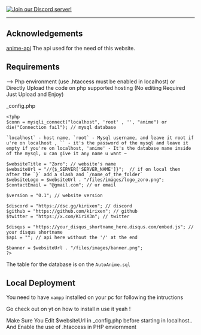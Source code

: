 [![Join our Discord server!](https://invidget.switchblade.xyz/VsPXjNRcbw)](https://discord.com/invite/VsPXjNRcbw)
<hr/>

## Acknowledgements

[anime-api](https://github.com/kirixen/gogo-api) The api used for the need of this website. 

## Requirements
--> Php environment (use .htaccess must be enabled in localhost) or Directly Upload the code on php supported hosting (No editing Required Just Upload and Enjoy)

_config.php
```
<?php 
$conn = mysqli_connect("localhost", 'root' , '', "anime") or die("Connection fail"); // mysql database

`localhost` - host name, `root` - Mysql username, and leave it root if u're on localhost , `` - it's the password of the mysql and leave it empty if you're on localhost, 'anime' - It's the database name inside of the mysql, u can give it any name u want ~

$websiteTitle = "Zoro"; // website's name
$websiteUrl = "//{$_SERVER['SERVER_NAME']}";  // if on local then after the `}` add a slash and `/name_of_the_folder`
$websiteLogo = $websiteUrl . "/files/images/logo_zoro.png";
$contactEmail = "@gmail.com"; // ur email

$version = "0.1"; // website version 

$discord = "https://dsc.gg/kirixen"; // discord
$github = "https://github.com/kirixen"; // github
$twitter = "https://x.com/KiriX3n"; // twitter
 
$disqus = "https://your_disqus_shortname_here.disqus.com/embed.js"; // your disqus shortname
$api = ""; // api here without the '/' at the end

$banner = $websiteUrl . "/files/images/banner.png";
?>

```

The table for the database is on the `AutoAnime.sql`

## Local Deployment

You need to have `xampp` installed on your pc for following the intructions

Go check out on yt on how to install n use it yeah !

Make Sure You Edit $websiteUrl in _config.php before starting in localhost.. <br>
And Enable the use of .htaccess in PHP enviornment
